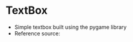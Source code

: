 # TextBox
- Simple textbox built using the pygame library
- Reference source: [](https://github.com/Nearoo/pygame-text-input)
